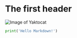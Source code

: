 # The first header
![Image of Yaktocat](https://octodex.github.com/images/yaktocat.png)
```Python
print('Hello Markdown!')
```
